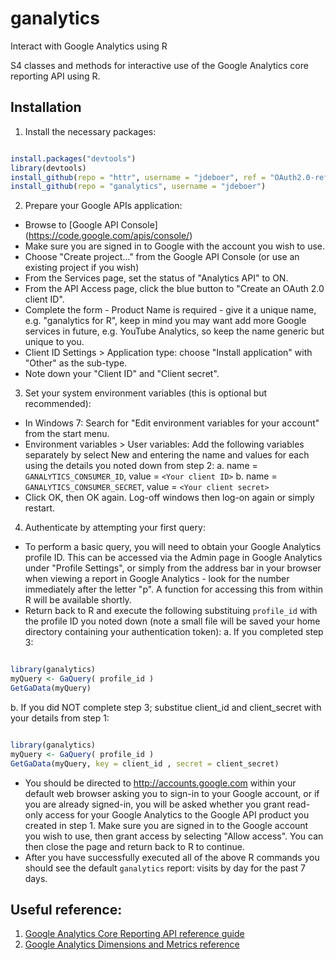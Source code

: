 ganalytics
==========

Interact with Google Analytics using R

S4 classes and methods for interactive use of the Google Analytics core reporting API using R.

Installation
------------

1. Install the necessary packages:
```r

install.packages("devtools")
library(devtools)
install_github(repo = "httr", username = "jdeboer", ref = "OAuth2.0-reference-class")
install_github(repo = "ganalytics", username = "jdeboer")

```
2. Prepare your Google APIs application:
  * Browse to [Google API Console] (https://code.google.com/apis/console/)
  * Make sure you are signed in to Google with the account you wish to use.
  * Choose "Create project..." from the Google API Console (or use an existing project if you wish)
  * From the Services page, set the status of "Analytics API" to ON.
  * From the API Access page, click the blue button to "Create an OAuth 2.0 client ID".
  * Complete the form - Product Name is required - give it a unique name, e.g. "ganalytics for R", keep in mind you may want add more Google services in future, e.g. YouTube Analytics, so keep the name generic but unique to you.
  * Client ID Settings > Application type: choose "Install application" with "Other" as the sub-type.
  * Note down your "Client ID" and "Client secret".

3. Set your system environment variables (this is optional but recommended):
  * In Windows 7: Search for "Edit environment variables for your account" from the start menu.
  * Environment variables > User variables: Add the following variables separately by select New and entering the name and values for each using the details you noted down from step 2:
  a. name = `GANALYTICS_CONSUMER_ID`, value = `<Your client ID>`
  b. name = `GANALYTICS_CONSUMER_SECRET`, value = `<Your client secret>`
  * Click OK, then OK again. Log-off windows then log-on again or simply restart.

4. Authenticate by attempting your first query:
  * To perform a basic query, you will need to obtain your Google Analytics profile ID. This can be accessed via the Admin page in Google Analytics under "Profile Settings", or simply from the address bar in your browser when viewing a report in Google Analytics - look for the number immediately after the letter "p". A function for accessing this from within R will be available shortly.
  * Return back to R and execute the following substituing `profile_id` with the profile ID you noted down (note a small file will be saved your home directory containing your authentication token):
  a. If you completed step 3:
```r  

library(ganalytics)
myQuery <- GaQuery( profile_id )
GetGaData(myQuery)

```  
  b. If you did NOT complete step 3; substitue client_id and client_secret with your details from step 1:
```r  

library(ganalytics)
myQuery <- GaQuery( profile_id )
GetGaData(myQuery, key = client_id , secret = client_secret)  

```  
  * You should be directed to http://accounts.google.com within your default web browser asking you to sign-in to your Google account, or if you are already signed-in, you will be asked whether you grant read-only access for your Google Analytics to the Google API product you created in step 1. Make sure you are signed in to the Google account you wish to use, then grant access by selecting "Allow access". You can then close the page and return back to R to continue.
  * After you have successfully executed all of the above R commands you should see the default `ganalytics` report: visits by day for the past 7 days.
  
Useful reference:
-----------------

1. [Google Analytics Core Reporting API reference guide](https://developers.google.com/analytics/devguides/reporting/core/v3/reference)
2. [Google Analytics Dimensions and Metrics reference](https://developers.google.com/analytics/devguides/reporting/core/dimsmets)
